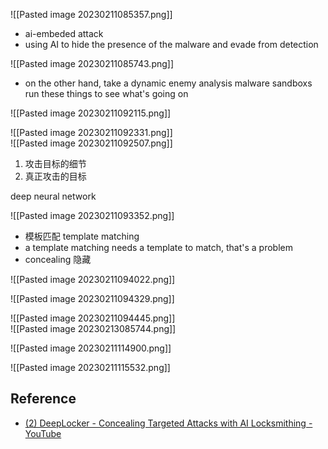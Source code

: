 ![[Pasted image 20230211085357.png]]

- ai-embeded attack
- using AI to hide the presence of the malware and evade from detection

![[Pasted image 20230211085743.png]]

- on the other hand, take a dynamic enemy analysis malware sandboxs run these things to see what's going on

![[Pasted image 20230211092115.png]]

![[Pasted image 20230211092331.png]]  
![[Pasted image 20230211092507.png]]

1. 攻击目标的细节
2. 真正攻击的目标

deep neural network

![[Pasted image 20230211093352.png]]

- 模板匹配 template matching
- a template matching needs a template to match, that's a problem
- concealing 隐藏

![[Pasted image 20230211094022.png]]

![[Pasted image 20230211094329.png]]

![[Pasted image 20230211094445.png]]  
![[Pasted image 20230213085744.png]]

![[Pasted image 20230211114900.png]]

![[Pasted image 20230211115532.png]]

## Reference

- [(2) DeepLocker - Concealing Targeted Attacks with AI Locksmithing - YouTube](https://www.youtube.com/watch?v=9gPl1DrJfSU)
